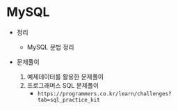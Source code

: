 # MySQL


- 정리
    - MySQL 문법 정리


- 문제풀이
    1. 예제데이터를 활용한 문제풀이
    2. 프로그래머스 SQL 문제풀이
        * `https://programmers.co.kr/learn/challenges?tab=sql_practice_kit`
